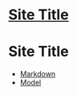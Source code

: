 # [Site Title](/ ':ignore')

# Site Title <!-- {docsify-ignore} -->

- [Markdown](markdown)
- [Model](model)
